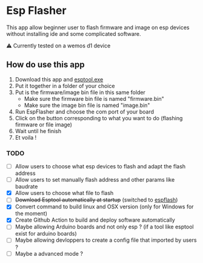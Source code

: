 # Esp Flasher

This app allow beginner user to flash firmware and image on esp devices without installing ide and some complicated software.

:warning: Currently tested on a wemos d1 device

## How do use this app

1. Download this app and [esptool.exe](https://github.com/espressif/esptool/releases)
2. Put it together in a folder of your choice
3. Put is the firmware/image bin file in this same folder
   - Make sure the firmware bin file is named "firmware.bin"
   - Make sure the image bin file is named "image.bin"
4. Run EspFlasher and choose the com port of your board
5. Click on the button corresponding to what you want to do (flashing firmware or file image)
6. Wait until he finish
7. Et voila !

### TODO

- [ ] Allow users to choose what esp devices to flash and adapt the flash address
- [ ] Allow users to set manually flash address and other params like baudrate
- [x] Allow users to choose what file to flash
- [ ] ~~Download Esptool automatically at startup~~ (switched to [espflash](https://github.com/esp-rs/espflash))
- [x] Convert command to build linux and OSX version (only for Windows for the moment)
- [x] Create Github Action to build and deploy software automatically
- [ ] Maybe allowing Arduino boards and not only esp ? (if a tool like esptool exist for arduino boards)
- [ ] Maybe allowing devloppers to create a config file that imported by users ?
- [ ] Maybe a advanced mode ?
